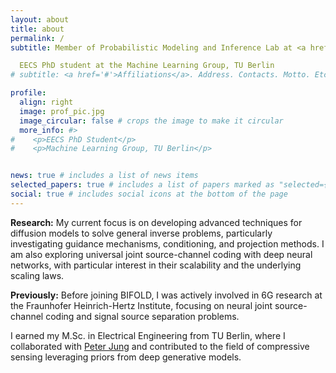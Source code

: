 ```yaml
---
layout: about
title: about
permalink: /
subtitle: Member of Probabilistic Modeling and Inference Lab at <a href="https://www.bifold.berlin/">BIFOLD</a> <br>

  EECS PhD student at the Machine Learning Group, TU Berlin
# subtitle: <a href='#'>Affiliations</a>. Address. Contacts. Motto. Etc.

profile:
  align: right
  image: prof_pic.jpg
  image_circular: false # crops the image to make it circular
  more_info: #>
#    <p>EECS PhD Student</p>
#    <p>Machine Learning Group, TU Berlin</p>


news: true # includes a list of news items
selected_papers: true # includes a list of papers marked as "selected={true}"
social: true # includes social icons at the bottom of the page
---
```

**Research:** My current focus is on developing advanced techniques for diffusion models to solve general inverse problems, particularly investigating guidance mechanisms, conditioning, and projection methods. I am also exploring universal joint source-channel coding with deep neural networks, with particular interest in their scalability and the underlying scaling laws.

**Previously:**
Before joining BIFOLD, I was actively involved in 6G research at the Fraunhofer Heinrich-Hertz Institute, focusing on neural joint source-channel coding and signal source separation problems.

I earned my M.Sc. in Electrical Engineering from TU Berlin, where I collaborated with [Peter Jung](https://www.user.tu-berlin.de/peter.jung/) and contributed to the field of compressive sensing leveraging priors from deep generative models.

<!-- Write your biography here. Tell the world about yourself. Link to your favorite [subreddit](http://reddit.com). You can put a picture in, too. The code is already in, just name your picture `prof_pic.jpg` and put it in the `img/` folder.

Put your address / P.O. box / other info right below your picture. You can also disable any of these elements by editing `profile` property of the YAML header of your `_pages/about.md`. Edit `_bibliography/papers.bib` and Jekyll will render your [publications page](/al-folio/publications/) automatically.

Link to your social media connections, too. This theme is set up to use [Font Awesome icons](https://fontawesome.com/) and [Academicons](https://jpswalsh.github.io/academicons/), like the ones below. Add your Facebook, Twitter, LinkedIn, Google Scholar, or just disable all of them. -->
